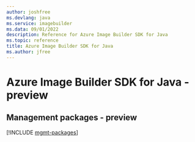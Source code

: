 ```yaml
---
author: joshfree
ms.devlang: java
ms.service: imagebuilder
ms.data: 09/01/2022
description: Reference for Azure Image Builder SDK for Java
ms.topic: reference
title: Azure Image Builder SDK for Java
ms.author: jfree
---
```

# Azure Image Builder SDK for Java - preview

## Management packages - preview
[!INCLUDE [mgmt-packages](image-builder-mgmt-index.md)]